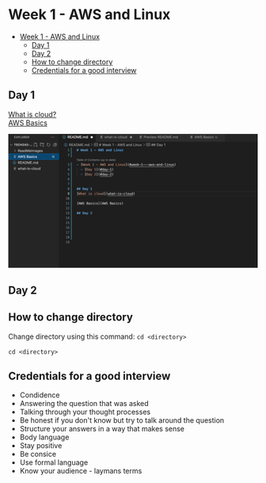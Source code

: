 # Week 1 - AWS and Linux

- [Week 1 - AWS and Linux](#week-1---aws-and-linux)
  - [Day 1](#day-1)
  - [Day 2](#day-2)
  - [How to change directory](#how-to-change-directory)
  - [Credentials for a good interview](#credentials-for-a-good-interview)


## Day 1
[What is cloud?](what-is-cloud/README.md)
<br>
[AWS Basics](aws-basics/README.md)
<br>

![screenshot.png](ReadMeImages/screenshot.png)


## Day 2

## How to change directory

Change directory using this command: `cd <directory>`


```
cd <directory>
 ```

## Credentials for a good interview

- Condidence
- Answering the question that was asked
- Talking through your thought processes 
- Be honest if you don't know but try to talk around the question
- Structure your answers in a way that makes sense
- Body language
- Stay positive
- Be consice
- Use formal language
- Know your audience - laymans terms











